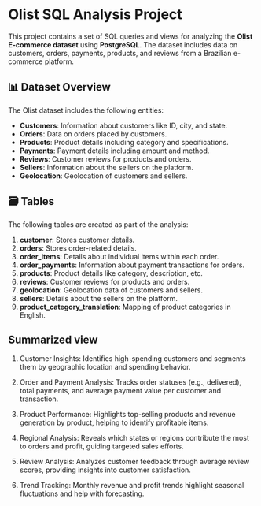 # Olist SQL Analysis Project

This project contains a set of SQL queries and views for analyzing the **Olist E-commerce dataset** using **PostgreSQL**. The dataset includes data on customers, orders, payments, products, and reviews from a Brazilian e-commerce platform.

## 📊 Dataset Overview

The Olist dataset includes the following entities:

- **Customers**: Information about customers like ID, city, and state.
- **Orders**: Data on orders placed by customers.
- **Products**: Product details including category and specifications.
- **Payments**: Payment details including amount and method.
- **Reviews**: Customer reviews for products and orders.
- **Sellers**: Information about the sellers on the platform.
- **Geolocation**: Geolocation of customers and sellers.

## 🗃️ Tables

The following tables are created as part of the analysis:

1. **customer**: Stores customer details.
2. **orders**: Stores order-related details.
3. **order_items**: Details about individual items within each order.
4. **order_payments**: Information about payment transactions for orders.
5. **products**: Product details like category, description, etc.
6. **reviews**: Customer reviews for products and orders.
7. **geolocation**: Geolocation data of customers and sellers.
8. **sellers**: Details about the sellers on the platform.
9. **product_category_translation**: Mapping of product categories in English.

## Summarized view
1. Customer Insights: Identifies high-spending customers and segments them by geographic location and spending behavior.

2. Order and Payment Analysis: Tracks order statuses (e.g., delivered), total payments, and average payment value per customer and transaction.

3. Product Performance: Highlights top-selling products and revenue generation by product, helping to identify profitable items.

4. Regional Analysis: Reveals which states or regions contribute the most to orders and profit, guiding targeted sales efforts.

5. Review Analysis: Analyzes customer feedback through average review scores, providing insights into customer satisfaction.

6. Trend Tracking: Monthly revenue and profit trends highlight seasonal fluctuations and help with forecasting.
